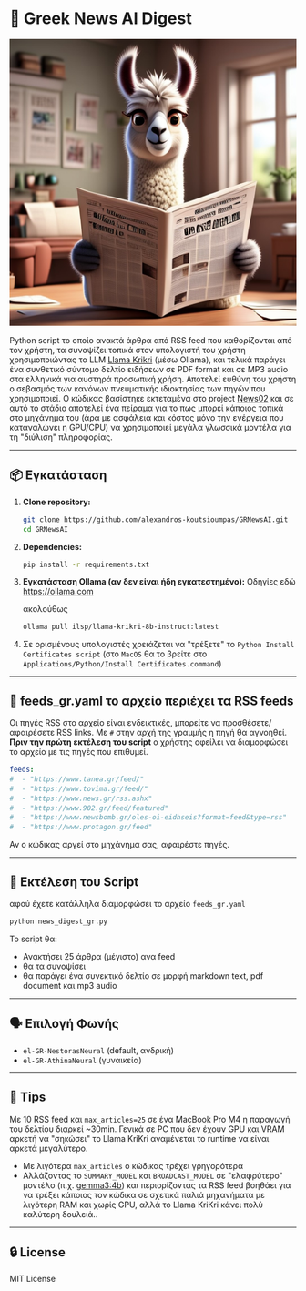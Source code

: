 # 📰 Greek News AI Digest

![alt text](GRnewsAI_image.jpeg?raw=true)

Python script το οποίο ανακτά άρθρα από RSS feed που καθορίζονται από τον χρήστη, τα συνοψίζει τοπικά στον υπολογιστή του χρήστη χρησιμοποιώντας το LLM [Llama Krikri](https://ollama.com/ilsp/llama-krikri-8b-instruct) (μέσω Ollama), και τελικά παράγει ένα συνθετικό σύντομο δελτίο ειδήσεων σε PDF format και σε MP3 audio στα ελληνικά για αυστηρά προσωπική χρήση. Αποτελεί ευθύνη του χρήστη ο σεβασμός των κανόνων πνευματικής ιδιοκτησίας των πηγών που χρησιμοποιεί. Ο κώδικας βασίστηκε εκτεταμένα στο project [News02](https://github.com/kliewerdaniel/News02) και σε αυτό το στάδιο αποτελεί ένα πείραμα για το πως μπορεί κάποιος τοπικά στο μηχάνημα του (άρα με ασφάλεια και κόστος μόνο την ενέργεια που καταναλώνει η GPU/CPU) να χρησιμοποιεί μεγάλα γλωσσικά μοντέλα για τη "διύλιση" πληροφορίας.

---

## 📦 Εγκατάσταση

1. **Clone repository:**
   ```bash
   git clone https://github.com/alexandros-koutsioumpas/GRNewsAI.git
   cd GRNewsAI
   ```

2. **Dependencies:**
   ```bash
   pip install -r requirements.txt
   ```

3. **Εγκατάσταση Ollama (αν δεν είναι ήδη εγκατεστημένο):**
   Οδηγίες εδώ https://ollama.com

   ακολούθως

   ```bash
   ollama pull ilsp/llama-krikri-8b-instruct:latest
   ```
4. Σε ορισμένους υπολογιστές χρειάζεται να "τρέξετε" το `Python Install Certificates script` (στο `MacOS` θα το βρείτε στο `Applications/Python/Install Certificates.command`)

---

## 📄 feeds_gr.yaml το αρχείο περιέχει τα RSS feeds

Οι πηγές RSS στο αρχείο είναι ενδεικτικές, μπορείτε να προσθέσετε/αφαιρέσετε RSS links. Με `#` στην αρχή της γραμμής η πηγή θα αγνοηθεί. **Πριν την πρώτη εκτέλεση του script** ο χρήστης οφείλει να διαμορφώσει το αρχείο με τις πηγές που επιθυμεί.

```yaml
feeds:
#  - "https://www.tanea.gr/feed/"
#  - "https://www.tovima.gr/feed/"
#  - "https://www.news.gr/rss.ashx"
#  - "https://www.902.gr/feed/featured"
#  - "https://www.newsbomb.gr/oles-oi-eidhseis?format=feed&type=rss"
#  - "https://www.protagon.gr/feed"
```

Αν ο κώδικας αργεί στο μηχάνημα σας, αφαιρέστε πηγές.

---

## 🚀 Εκτέλεση του Script

αφού έχετε κατάλληλα διαμορφώσει το αρχείο `feeds_gr.yaml`

```bash
python news_digest_gr.py
```

Το script θα:
- Ανακτήσει 25 άρθρα (μέγιστο) ανα feed
- θα τα συνοψίσει
- θα παράγει ένα συνεκτικό δελτίο σε μορφή markdown text, pdf document και mp3 audio

---

## 🗣️ Επιλογή Φωνής

- `el-GR-NestorasNeural` (default, ανδρική)
- `el-GR-AthinaNeural` (γυναικεία)


---

## 🧠 Tips

Με 10 RSS feed και `max_articles=25` σε ένα MacBook Pro M4 η παραγωγή του δελτίου διαρκεί ~30min. Γενικά σε PC που δεν έχουν GPU και VRAM αρκετή να "σηκώσει" το Llama KriKri αναμένεται το runtime να είναι αρκετά μεγαλύτερο.

- Με λιγότερα `max_articles` ο κώδικας τρέχει γρηγορότερα
- Αλλάζοντας το `SUMMARY_MODEL` και `BROADCAST_MODEL` σε "ελαφρύτερο" μοντέλο (π.χ. [gemma3:4b]([https://ollama.com/ilsp/meltemi-instruct](https://ollama.com/library/gemma3:4b))) και περιορίζοντας τα RSS feed βοηθάει για να τρέξει κάποιος τον κώδικα σε σχετικά παλιά μηχανήματα με λιγότερη RAM και χωρίς GPU, αλλά το Llama KriKri κάνει πολύ καλύτερη δουλειά..

---

## 🔒 License

MIT License
